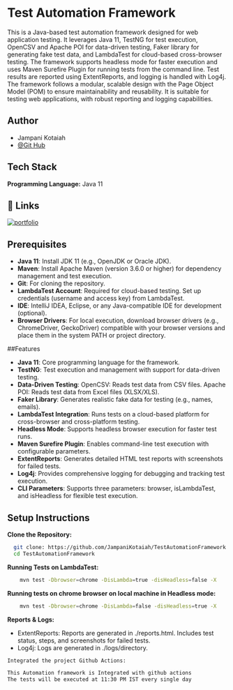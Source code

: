 # Test Automation Framework 

This is a Java-based test automation framework designed for web application testing. 
It leverages Java 11, TestNG for test execution, OpenCSV and Apache POI for data-driven testing, Faker library for generating fake test data, and LambdaTest for cloud-based cross-browser testing. 
The framework supports headless mode for faster execution and uses Maven Surefire Plugin for running tests from the command line. Test results are reported using ExtentReports, and logging is handled with Log4j.
The framework follows a modular, scalable design with the Page Object Model (POM) to ensure maintainability and reusability. 
It is suitable for testing web applications, with robust reporting and logging capabilities.

## Author

- Jampani Kotaiah
- [@Git Hub](https://github.com/JampaniKotaiah)

## Tech Stack

**Programming Language:** Java 11

## 🔗 Links
[![portfolio](https://img.shields.io/badge/my_portfolio-000?style=for-the-badge&logo=ko-fi&logoColor=white)](https://github.com/JampaniKotaiah)

## Prerequisites

- **Java 11**: Install JDK 11 (e.g., OpenJDK or Oracle JDK).
- **Maven**: Install Apache Maven (version 3.6.0 or higher) for dependency management and test execution.
- **Git**: For cloning the repository.
- **LambdaTest Account**: Required for cloud-based testing. Set up credentials (username and access key) from LambdaTest. 
- **IDE**: IntelliJ IDEA, Eclipse, or any Java-compatible IDE for development (optional).
- **Browser Drivers**: For local execution, download browser drivers (e.g., ChromeDriver, GeckoDriver) compatible with your browser versions and place them in the system PATH or project directory.

##Features

- **Java 11**: Core programming language for the framework.
- **TestNG**: Test execution and management with support for data-driven testing.
- **Data-Driven Testing**:
    OpenCSV: Reads test data from CSV files.
    Apache POI: Reads test data from Excel files (XLSX/XLS).
- **Faker Library**: Generates realistic fake data for testing (e.g., names, emails).
- **LambdaTest Integration**: Runs tests on a cloud-based platform for cross-browser and cross-platform testing.
- **Headless Mode**: Supports headless browser execution for faster test runs.
- **Maven Surefire Plugin**: Enables command-line test execution with configurable parameters.
- **ExtentReports**: Generates detailed HTML test reports with screenshots for failed tests.
- **Log4j**: Provides comprehensive logging for debugging and tracking test execution.
- **CLI Parameters**: Supports three parameters: browser, isLambdaTest, and isHeadless for flexible test execution.


## Setup Instructions

**Clone the Repository:**

```bash
  git clone: https://github.com/JampaniKotaiah/TestAutomationFramework.git
  cd TestAutomationFramework
```

**Running Tests on LambdaTest:**

```bash
    mvn test -Dbrowser=chrome -DisLambda=true -disHeadless=false -X
```

**Running tests on chrome browser on local machine in Headless mode:**

```bash
    mvn test -Dbrowser=chrome -DisLambda=false -disHeadless=true -X
```

**Reports & Logs:**
- ExtentReports:
    Reports are generated in ./reports.html.
    Includes test status, steps, and screenshots for failed tests.
- Log4j:
    Logs are generated in ./logs/directory.

```bash
Integrated the project Github Actions:

This Automation framework is Integrated with github actions
The tests will be executed at 11:30 PM IST every single day

